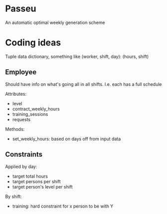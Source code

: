 # Passeu 
An automatic optimal weekly generation scheme

# Coding ideas
Tuple data dictionary, something like (worker, shift, day): (hours, shift)

## Employee
Should have info on what's going all in all shifts. I.e. each has a full schedule

Attributes:
  - level
  - contract_weekly_hours
  - training_sessions
  - requests

Methods:
  - set_weekly_hours: based on days off from input data

## Constraints
Applied by day:
  - target total hours
  - target persons per shift
  - target person's level per shift

By shift:
  - training: hard constraint for x person to be with Y